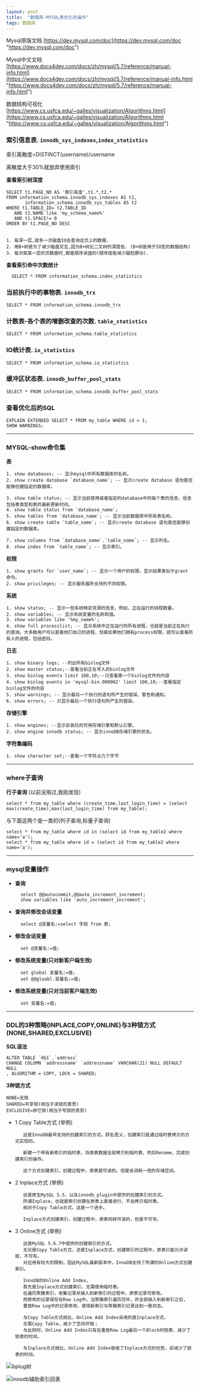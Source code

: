 ```yaml
---
layout: post
title:  "数据库-MYSQL表优化的操作"
tags: 数据库
---
```


Mysql原版文档 [https://dev.mysql.com/doc](https://dev.mysql.com/doc "https://dev.mysql.com/doc")

Mysql中文文档 [https://www.docs4dev.com/docs/zh/mysql/5.7/reference/manual-info.html](https://www.docs4dev.com/docs/zh/mysql/5.7/reference/manual-info.html "https://www.docs4dev.com/docs/zh/mysql/5.7/reference/manual-info.html")

数据结构可视化 [https://www.cs.usfca.edu/~galles/visualization/Algorithms.html](https://www.cs.usfca.edu/~galles/visualization/Algorithms.html "https://www.cs.usfca.edu/~galles/visualization/Algorithms.html")

### 索引信息表. `innodb_sys_indexes`,`index_statistics` 

索引离散度=DISTINCT(username)/username

离散度大于30%就放弃使用索引

**查看索引树深度** 
    
    SELECT t1.PAGE_NO AS '索引高度',t1.*,t2.*
    FROM information_schema.innodb_sys_indexes AS t1,
           information_schema.innodb_sys_tables AS t2
    WHERE t1.TABLE_ID= t2.TABLE_ID
       AND t2.NAME like 'my_schema_name%'
       AND t1.SPACE!= 0
    ORDER BY t1.PAGE_NO DESC
    
    
    1. 每深一层,就多一次磁盘IO去查询这页上的数据. 
    2. 用B+树是为了减少磁盘交互,因为B+树比二叉树的深度低. (B+树是用于IO型的数据结构)
    3. 每次取某一层的页数据时,都是顺序读盘的(顺序度能减少磁柱挪动).
    
**查看索引命中次数统计** 

      SELECT * FROM information_schema.index_statistics 
    
### 当前执行中的事物表. `innodb_trx`

    SELECT * FROM information_schema.innodb_trx 
    
### 计数表-各个表的增删改查的次数. `table_statistics`

    SELECT * FROM information_schema.table_statistics 
    
### IO统计表. `io_statistics`

    SELECT * FROM information_schema.io_statistics
     
### 缓冲区状态表. `innodb_buffer_pool_stats`

    SELECT * FROM information_schema.innodb_buffer_pool_stats 

### 查看优化后的SQL

    EXPLAIN EXTENDED SELECT * FROM my_table WHERE id = 1;
    SHOW WARNINGS;
    
 ---    
 
### MYSQL-show命令集

**表**

    1. show databases; -- 显示mysql中所有数据库的名称。 
    2. show create database `database_name`; -- 显示create database 语句是否能够创建指定的数据库。 
    
    3. show table status; -- 显示当前使用或者指定的database中的每个表的信息。信息包括表类型和表的最新更新时间。 
    4. show table status from `database_name`;
    5. show tables from `database_name`; -- 显示当前数据库中所有表名称。 
    6. show create table `table_name`; -- 显示create database 语句是否能够创建指定的数据库。 
    
    7. show columns from `database_name`.`table_name`; -- 显示列名。 
    8. show index from `table_name`; -- 显示索引。 
        
**权限**
    
    1. show grants for `user_name`; -- 显示一个用户的权限，显示结果类似于grant 命令。 
    2. show privileges; -- 显示服务器所支持的不同权限。 

**系统**

    1. show status; -- 显示一些系统特定资源的信息，例如，正在运行的线程数量。 
    2. show variables; -- 显示系统变量的名称和值。 
    3. show variables like '%my_name%'; 
    4. show full processlist; -- 显示系统中正在运行的所有进程，也就是当前正在执行的查询。大多数用户可以查看他们自己的进程，但是如果他们拥有process权限，就可以查看所有人的进程，包括密码。 
 
**日志**

    1. show binary logs; --列出所有binlog文件
    2. show master status;--查看当前正在写入的binlog文件
    3. show binlog events limit 100,10;--只查看第一个binlog文件的内容
    4. show binlog events in 'mysql-bin.000002' limit 100,10;--查看指定binlog文件的内容
    5. show warnings; -- 显示最后一个执行的语句所产生的错误、警告和通知。 
    6. show errors; -- 只显示最后一个执行语句所产生的错误。 
        
**存储引擎**

    1. show engines; --显示安装后的可用存储引擎和默认引擎。
    2. show engine innodb status; -- 显示innoDB存储引擎的状态。 
    
**字符集编码**
    
    1. show character set;--查看一个字符占几个字节

 ---    
     
### where子查询

**行子查询** (以前没用过,我刚发现)

    select * from my_table where (create_time,last_login_time) = (select max(create_time),max(last_login_time) from my_table);

与下面这两个是一类的(列子查询,标量子查询)

    select * from my_table where id in (select id from my_table2 where name='a');
    select * from my_table where id = (select id from my_table2 where name='a');

 --- 

### mysql变量操作
    
- **查询** 

        select @@autocommit,@@auto_increment_increment;
        show variables like 'auto_increment_increment';
        
        
- **查询并修改会话变量** 

        select @变量名:=select 字段 from 表;
    
    
- **修改会话变量** 

        set @变量名:=值;


- **修改系统变量(只对新客户端生效)** 

        set global 变量名:=值; 
        set @@gloabl.变量名:=值;
 
 
- **修改系统变量(只对当前客户端生效)**  

        set 变量名:=值;
    
 ---
 
 
### DDL的3种策略(INPLACE,COPY,ONLINE)与3种锁方式(NONE,SHARED,EXCLUSIVE)
 
**SQL语法**

    ALTER TABLE `db1`.`address` 
    CHANGE COLUMN `addressname` `addressname` VARCHAR(21) NULL DEFAULT NULL 
    , ALGORITHM = COPY, LOCK = SHARED;

**3种锁方式**

    NONE=无锁
    SHARED=共享锁(相当于读锁的意思)
    EXCLUSIVE=排它锁(相当于写锁的意思)

- 1 Copy Table方式 (举例)
 
         这是InnoDB最早支持的创建索引的方式。顾名思义，创建索引是通过临时表拷贝的方式实现的。
         
         新建一个带有新索引的临时表，将原表数据全部拷贝到临时表，然后Rename，完成创建索引的操作。
         
         这个方式创建索引，创建过程中，原表是可读的。但是会消耗一倍的存储空间。
 
- 2 Inplace方式 (举例)

         这是原生MySQL 5.5，以及innodb_plugin中提供的创建索引的方式。
         所谓Inplace，也就是索引创建在原表上直接进行，不会拷贝临时表。
         相对于Copy Table方式，这是一个进步。
         
         Inplace方式创建索引，创建过程中，原表同样可读的，但是不可写。
 
- 3 Online方式 (举例)

         这是MySQL 5.6.7中提供的创建索引的方式。
         无论是Copy Table方式，还是Inplace方式，创建索引的过程中，原表只能允许读取，不可写。
         对应用有较大的限制，因此MySQL最新版本中，InnoDB支持了所谓的Online方式创建索引。
         
         InnoDB的Online Add Index，
         首先是Inplace方式创建索引，无需使用临时表。
         在遍历聚簇索引，收集记录并插入到新索引的过程中，原表记录可修改。
         而修改的记录保存在Row Log中。当聚簇索引遍历完毕，并全部插入到新索引之后，
         重放Row Log中的记录修改，使得新索引与聚簇索引记录达到一致状态。
         
         与Copy Table方式相比，Online Add Index采用的是Inplace方式，
         无需Copy Table，减少了空间开销；
         与此同时，Online Add Index只有在重放Row Log最后一个Block时锁表，减少了锁表的时间。
         
         与Inplace方式相比，Online Add Index吸收了Inplace方式的优势，却减少了锁表的时间。
     


![bplug树](../../../images/postimg/bplug树.png)

![innodb辅助索引回表](../../../images/postimg/innodb辅助索引回表.png)
